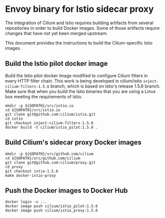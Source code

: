 # Envoy binary for Istio sidecar proxy

The integration of Cilium and Istio requires building artifacts from
several repositories in order to build Docker images.  Some of those
artifacts require changes that have not yet been merged upstream.

This document provides the instructions to build the Cilium-specific
Istio images.

## Build the Istio pilot docker image

Build the Istio pilot docker image modified to configure Cilium
filters in every HTTP filter chain.  This work is being developed in
cilium/istio `inject-cilium-filters-1.5.6` branch, which is based on
Istio's release 1.5.6 branch. Make sure that when you build the Istio
binaries that you are using a Linux box meeting the requirements of
Istio.


    mkdir -p ${GOPATH}/src/istio.io
    cd ${GOPATH}/src/istio.io
    git clone git@github.com:cilium/istio.git
    cd istio
    git checkout inject-cilium-filters-1.5.6
    docker build -t cilium/istio_pilot:1.5.6 .

## Build Cilium's sidecar proxy Docker images

    mkdir -p ${GOPATH}/src/github.com/cilium
    cd ${GOPATH}/src/github.com/cilium
    git clone git@github.com:cilium/proxy.git
    cd proxy
    git checkout istio-1.5.6
    make docker-istio-proxy

## Push the Docker images to Docker Hub

    docker login -u ...
    docker image push cilium/istio_pilot:1.5.6
    docker image push cilium/istio_proxy:1.5.6
